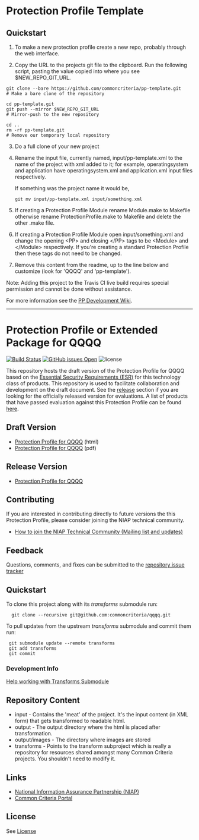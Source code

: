 Protection Profile Template
===============

Quickstart
----------

1. To make a new protection profile create a new repo, probably through the web interface. 

2. Copy the URL to the projects git file to the clipboard. Run the following script, pasting the value copied into where you see $NEW_REPO_GIT_URL.


````
git clone --bare https://github.com/commoncriteria/pp-template.git
# Make a bare clone of the repository

cd pp-template.git
git push --mirror $NEW_REPO_GIT_URL
# Mirror-push to the new repository

cd ..
rm -rf pp-template.git
# Remove our temporary local repository
````

3. Do a full clone of your new project

4. Rename the input file, currently named, input/pp-template.xml to the name
   of the project with xml added to it; for example, operatingsystem and application
   have operatingsystem.xml and application.xml input files respectively.

   If something was the project name it would be,

   ````
   git mv input/pp-template.xml input/something.xml
   ````
5. If creating a Protection Profile Module rename Module.make to Makefile 
   otherwise rename ProtectionProfile.make to Makefile and delete the other .make file.

6. If creating a Protection Profile Module open input/something.xml and change the opening
   \<PP> and closing \</PP> tags to be \<Module> and \</Module> respectively. 
   If you're creating a standard Protection Profile then these tags do not need to be changed.

7. Remove this content from the readme, up to the line below and customize (look for 'QQQQ' and 'pp-template'). 

Note: Adding this project to the Travis CI live build requires special permission and cannot be done without assistance.


For more information see the [PP Development Wiki](https://github.com/commoncriteria/pp-template/wiki).

----

Protection Profile or Extended Package for QQQQ
===============

[![Build Status](https://travis-ci.com/commoncriteria/pp-template.svg?branch=master)](https://travis-ci.com/commoncriteria/pp-template)
[![GitHub issues Open](https://img.shields.io/github/issues/commoncriteria/pp-template.svg?maxAge=2592000)](https://github.com/commoncriteria/pp-template/issues) 
![license](https://img.shields.io/badge/license-Unlicensed-blue.svg)

This repository hosts the draft version of the Protection Profile for QQQQ based on the 
[Essential Security Requirements (ESR)](https://commoncriteria.github.io/pp/QQQQ/QQQQ-esr.html) for this technology class of 
products. This repository is used to facilitate collaboration and development on the draft document. 
See the [release](#Release-Version) section if you are looking for the officially released version for evaluations. 
A list of products that have passed evaluation against this Protection Profile can be found [here](QQQQ).

## Draft Version

* [Protection Profile for QQQQ](https://commoncriteria.github.io/pp/QQQQ/QQQQ-release.html) (html)
* [Protection Profile for QQQQ](https://commoncriteria.github.io/pp/QQQQ/QQQQ-release.pdf) (pdf)

## Release Version
* [Protection Profile for QQQQ](QQQQ)

## Contributing

If you are interested in contributing directly to future versions the this Protection Profile, please consider joining the NIAP technical community.
* [How to join the NIAP Technical Community (Mailing list and updates)](https://www.niap-ccevs.org/NIAP_Evolution/tech_communities.cfm)

## Feedback

Questions, comments, and fixes can be submitted to the [repository issue tracker](https://github.com/commoncriteria/QQQQ/issues)

## Quickstart
To clone this project along with its _transforms_ submodule run:

````
  git clone --recursive git@github.com:commoncriteria/qqqq.git
````
To pull updates from the upstream _transforms_ submodule and commit them run:
````
 git submodule update --remote transforms
 git add transforms
 git commit
````

### Development Info
[Help working with Transforms Submodule](https://github.com/commoncriteria/transforms/wiki/Working-with-Transforms-as-a-Submodule)

## Repository Content
* input - Contains the 'meat' of the project. It's the input content (in XML form) that gets transformed to readable html.
* output - The output directory where the html is placed after transformation.
* output/images - The directory where images are stored
* transforms - Points to the transform subproject which is really a repository for resources shared amongst many Common Criteria projects. You shouldn't need to modify it.

## Links 
* [National Information Assurance Partnership (NIAP)](https://www.niap-ccevs.org/)
* [Common Criteria Portal](https://www.commoncriteriaportal.org/)

## License
See [License](./LICENSE)
